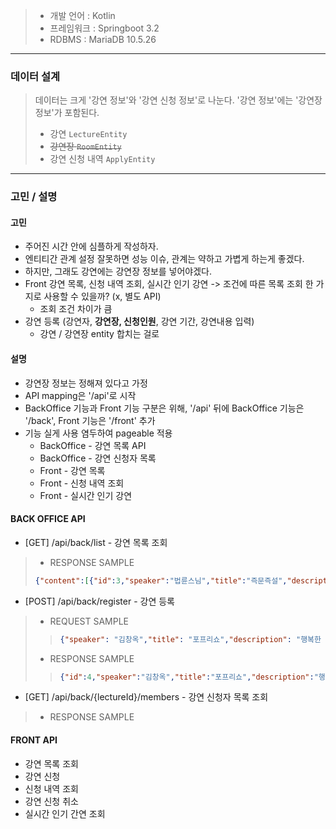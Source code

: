 >* 개발 언어 : Kotlin
>* 프레임워크 : Springboot 3.2
>* RDBMS : MariaDB 10.5.26
***

### 데이터 설계
> 데이터는 크게 '강연 정보'와 '강연 신청 정보'로 나눈다.
> '강연 정보'에는 '강연장 정보'가 포함된다.
>* 강연 ``` LectureEntity ```
>* ~~강연장 ``` RoomEntity ```~~
>* 강연 신청 내역 ``` ApplyEntity ```
***

### 고민 / 설명
#### 고민
* 주어진 시간 안에 심플하게 작성하자.
* 엔티티간 관계 설정 잘못하면 성능 이슈, 관계는 약하고 가볍게 하는게 좋겠다.
* 하지만, 그래도 강연에는 강연장 정보를 넣어야겠다.
* Front 강연 목록, 신청 내역 조회, 실시간 인기 강연 -> 조건에 따른 목록 조회 한 가지로 사용할 수 있을까? (x, 별도 API)
  * 조회 조건 차이가 큼
* 강연 등록 (강연자, **강연장, 신청인원**, 강연 기간, 강연내용 입력)
  * 강연 / 강연장 entity 합치는 걸로

#### 설명
* 강연장 정보는 정해져 있다고 가정
* API mapping은 '/api'로 시작
* BackOffice 기능과 Front 기능 구분은 위해, '/api' 뒤에 BackOffice 기능은 '/back', Front 기능은 '/front' 추가
* 기능 실게 사용 염두하여 pageable 적용
  * BackOffice - 강연 목록 API
  * BackOffice - 강연 신청자 목록
  * Front - 강연 목록
  * Front - 신청 내역 조회
  * Front - 실시간 인기 강연

#### BACK OFFICE API
* [GET] /api/back/list - 강연 목록 조회
>* RESPONSE SAMPLE
> ```json
> {"content":[{"id":3,"speaker":"법륜스님","title":"즉문즉설","description":"생각보다 간단한 행복해지는 방법","startTime":"2024-09-29T13:00:00","endTime":"2024-09-29T15:00:00","createTime":"2024-09-29T10:51:34.569524","updateTime":null,"roomId":3},{"id":2,"speaker":"김미경","title":"인생명언","description":"오늘 하루 괜찮았나요","startTime":"2024-09-29T13:00:00","endTime":"2024-09-29T15:00:00","createTime":"2024-09-29T10:51:16.150628","updateTime":null,"roomId":2}],"pageable":{"pageNumber":0,"pageSize":2,"sort":{"empty":false,"sorted":true,"unsorted":false},"offset":0,"paged":true,"unpaged":false},"last":false,"totalElements":3,"totalPages":2,"size":2,"number":0,"sort":{"empty":false,"sorted":true,"unsorted":false},"first":true,"numberOfElements":2,"empty":false}

* [POST] /api/back/register - 강연 등록
>* REQUEST SAMPLE
>> ```json
>> {"speaker": "김창옥","title": "포프리쇼","description": "행복한 순간을 기억해주세요","startTime": "2024-09-29 13:00:00","endTime": "2024-09-29 15:00:00",}
>* RESPONSE SAMPLE
>> ```json
>> {"id":4,"speaker":"김창옥","title":"포프리쇼","description":"행복한 순간을 기억해주세요","startTime":"2024-09-29T13:00:00","endTime":"2024-09-29T15:00:00","createTime":"2024-09-29T11:59:17.7705606","updateTime":null,"roomId":1}

* [GET] /api/back/{lectureId}/members - 강연 신청자 목록 조회
>* RESPONSE SAMPLE

#### FRONT API
* 강연 목록 조회
* 강연 신청
* 신청 내역 조회
* 강연 신청 취소
* 실시간 인기 간연 조회
